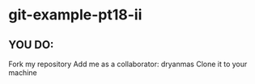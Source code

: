# git-example-pt18-ii

## YOU DO:

Fork my repository
Add me as a collaborator: dryanmas
Clone it to your machine 
